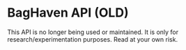 # BagHaven API (OLD)

This API is no longer being used or maintained. It is only for research/experimentation purposes.
Read at your own risk.
